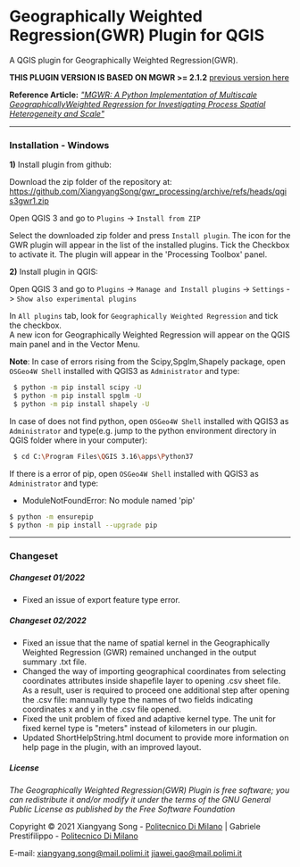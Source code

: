 # Geographically Weighted Regression(GWR) Plugin for QGIS
A QGIS plugin for Geographically Weighted Regression(GWR).

**THIS PLUGIN VERSION IS BASED ON MGWR >= 2.1.2** [previous version here](https://github.com/pysal/mgwr/)

**Reference Article:**
[*"MGWR: A Python Implementation of Multiscale GeographicallyWeighted Regression for Investigating Process Spatial Heterogeneity and Scale"*](https://www.mdpi.com/2220-9964/8/6/269/pdf)
___
### Installation - Windows

**1)** Install plugin from github:

Download the zip folder of the repository at:
https://github.com/XiangyangSong/gwr_processing/archive/refs/heads/qgis3gwr1.zip

Open QGIS 3 and go to `Plugins` -> `Install from ZIP`

Select the downloaded zip folder and press `Install plugin`. The icon for the GWR plugin will appear in the list of the installed plugins. Tick the Checkbox to activate it. The plugin will appear in the 'Processing Toolbox' panel.


**2)** Install plugin in QGIS:

Open QGIS 3 and go to `Plugins` -> `Manage and Install plugins` -> `Settings` -> `Show also experimental plugins` 

In `All plugins` tab, look for `Geographically Weighted Regression` and tick the checkbox.  
A new icon for Geographically Weighted Regression will appear on the QGIS main panel and in the Vector Menu.

**Note**: In case of errors rising from the Scipy,Spglm,Shapely package, open `OSGeo4W Shell` installed with QGIS3 as `Administrator` and type:
```sh
 $ python -m pip install scipy -U
 $ python -m pip install spglm -U
 $ python -m pip install shapely -U
```

In case of does not find python, open `OSGeo4W Shell` installed with QGIS3 as `Administrator` and type(e.g. jump to the python environment directory in QGIS folder where in your computer):
```sh 
 $ cd C:\Program Files\QGIS 3.16\apps\Python37
```
If there is a error of pip, open `OSGeo4W Shell` installed with QGIS3 as `Administrator` and type:
- ModuleNotFoundError: No module named 'pip'
```sh 
$ python -m ensurepip
$ python -m pip install --upgrade pip
```


___
### Changeset

##### Changeset 01/2022
- Fixed an issue of export feature type error. 

##### Changeset 02/2022
- Fixed an issue that the name of spatial kernel in the Geographically Weighted Regression (GWR) remained unchanged in the output summary .txt file. 
- Changed the way of importing geographical coordinates from selecting coordinates attributes inside shapefile layer to opening .csv sheet file. As a result, user is required to proceed one additional step after opening the .csv file: mannually type the names of two fields indicating coordinates x and y in the .csv file opened. 
- Fixed the unit problem of fixed and adaptive kernel type. The unit for fixed kernel type is "meters" instead of kilometers in our plugin. 
- Updated ShortHelpString.html document to provide more information on help page in the plugin, with an improved layout.

##### License

_The Geographically Weighted Regression(GWR) Plugin is free software; you can redistribute it and/or modify it under the terms of the GNU General Public License as published by the Free Software Foundation_

Copyright © 2021 Xiangyang Song - [Politecnico Di Milano](https://www.polimi.it/) | Gabriele Prestifilippo - [Politecnico Di Milano](https://www.polimi.it/)

E-mail: xiangyang.song@mail.polimi.it
        jiawei.gao@mail.polimi.it

